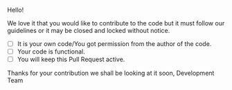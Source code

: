 Hello! 

We love it that you would like to contribute to the code but it must follow our guidelines or it may be closed and locked without notice.

- [ ] It is your own code/You got permission from the author of the code.
- [ ] Your code is functional.
- [ ] You will keep this Pull Request active.

Thanks for your contribution we shall be looking at it soon,
Development Team

